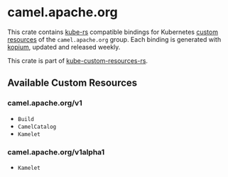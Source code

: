 <!--
SPDX-FileCopyrightText: The kube-custom-resources-rs Authors
SPDX-License-Identifier: 0BSD
 -->

# camel.apache.org

This crate contains [kube-rs](https://kube.rs/) compatible bindings for Kubernetes [custom resources](https://kubernetes.io/docs/tasks/extend-kubernetes/custom-resources/custom-resource-definitions/) of the `camel.apache.org` group. Each binding is generated with [kopium](https://github.com/kube-rs/kopium), updated and released weekly.

This crate is part of [kube-custom-resources-rs](https://github.com/metio/kube-custom-resources-rs).

## Available Custom Resources

### camel.apache.org/v1
- `Build`
- `CamelCatalog`
- `Kamelet`
### camel.apache.org/v1alpha1
- `Kamelet`
